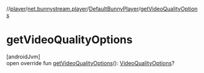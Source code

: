 //[player](../../../index.md)/[net.bunnystream.player](../index.md)/[DefaultBunnyPlayer](index.md)/[getVideoQualityOptions](get-video-quality-options.md)

# getVideoQualityOptions

[androidJvm]\
open override fun [getVideoQualityOptions](get-video-quality-options.md)(): [VideoQualityOptions](../../net.bunnystream.player.model/-video-quality-options/index.md)?
